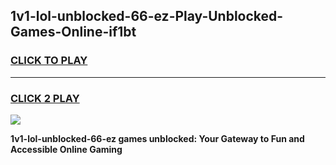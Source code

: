 
## 1v1-lol-unblocked-66-ez-Play-Unblocked-Games-Online-if1bt
<h3>
<a href="https://premium76.site?title=1v1-lol-unblocked-66-ez&ref=25A">CLICK TO PLAY</a></h3>
<hr>

<h3>
<a href="https://premium76.site?title=1v1-lol-unblocked-66-ez&ref=25A">CLICK 2 PLAY</a>
  
</h3>

<a href="https://premium76.site?title=1v1-lol-unblocked-66-ez&ref=25A"><img src="https://clearcache.store/games.png"></a>


**1v1-lol-unblocked-66-ez games unblocked: Your Gateway to Fun and Accessible Online Gaming**
